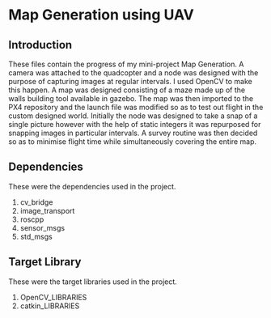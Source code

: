 # Map Generation using UAV

## Introduction
 These files contain the progress of my mini-project Map Generation. 
 A camera was attached to the quadcopter and a node was designed with the purpose of capturing images at regular intervals. 
 I used OpenCV to make this happen. A map was designed consisting of a maze made up of the walls building tool available in gazebo. The map was then imported to the PX4 repository and the launch file was modified so as to test out flight in the custom designed world. Initially the node was designed to take a snap of a single picture however with the help of static integers it was repurposed for snapping images in particular intervals. A survey routine was then decided so as to minimise flight time while simultaneously covering the entire map. 
 
## Dependencies
These were the dependencies used in the project.
1. cv_bridge
2. image_transport
3. roscpp
4. sensor_msgs
5. std_msgs

## Target Library
These were the target libraries used in the project.
1. OpenCV_LIBRARIES
2. catkin_LIBRARIES
